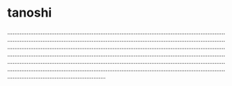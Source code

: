 # tanoshi
................................................................................................................................................................................................................................................................................................................................................................................................................................................................................................................................................................................................................................................................................................................................................................................................................................